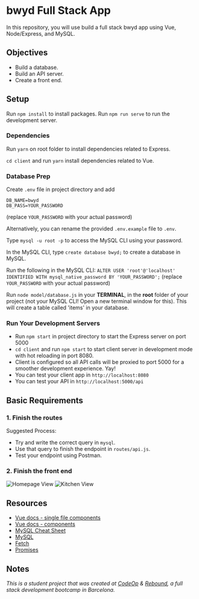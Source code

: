 # bwyd Full Stack App

In this repository, you will use build a full stack bwyd app using Vue, Node/Express, and MySQL.

## Objectives

- Build a database.
- Build an API server.
- Create a front end.

## Setup

Run `npm install` to install packages.
Run `npm run serve` to run the development server.

### Dependencies

Run `yarn` on root folder to install dependencies related to Express.

`cd client` and run `yarn` install dependencies related to Vue.


### Database Prep

Create `.env` file in project directory and add

```
DB_NAME=bwyd
DB_PASS=YOUR_PASSWORD
```

(replace `YOUR_PASSWORD` with your actual password)

Alternatively, you can rename the provided `.env.example` file to `.env`.

Type `mysql -u root -p` to access the MySQL CLI using your password.

In the MySQL CLI, type `create database bwyd;` to create a database in MySQL.

Run the following in the MySQL CLI: `ALTER USER 'root'@'localhost' IDENTIFIED WITH mysql_native_password BY 'YOUR_PASSWORD';` (replace `YOUR_PASSWORD` with your actual password)

Run `node model/database.js` in your **TERMINAL**, in the **root** folder of your project (not your MySQL CLI! Open a new terminal window for this). This will create a table called 'items' in your database.

### Run Your Development Servers

- Run `npm start` in project directory to start the Express server on port 5000
- `cd client` and run `npm start` to start client server in development mode with hot reloading in port 8080.
- Client is configured so all API calls will be proxied to port 5000 for a smoother development experience. Yay!
- You can test your client app in `http://localhost:8080`
- You can test your API in `http://localhost:5000/api`

## Basic Requirements

### 1. Finish the routes

Suggested Process:

- Try and write the correct query in `mysql`.
- Use that query to finish the endpoint in `routes/api.js`.
- Test your endpoint using Postman.

### 2. Finish the front end

![Homepage View](support/homepage_view.png)
![Kitchen View](support/kitchen_view.png)

## Resources

- [Vue docs - single file components](https://vuejs.org/v2/guide/single-file-components.html)
- [Vue docs - components](https://vuejs.org/v2/guide/components.html)
- [MySQL Cheat Sheet](http://www.mysqltutorial.org/mysql-cheat-sheet.aspx)
- [MySQL](https://dev.mysql.com/doc/refman/8.0/en/database-use.html)
- [Fetch](https://developer.mozilla.org/en-US/docs/Web/API/Fetch_API/Using_Fetch)
- [Promises](https://developer.mozilla.org/en-US/docs/Web/JavaScript/Reference/Global_Objects/Promise)

## Notes

_This is a student project that was created at [CodeOp](http://CodeOp.tech) & [Rebound](https://www.rebound.asia/), a full stack development bootcamp in Barcelona._
